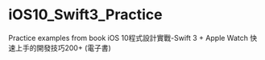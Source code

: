 # iOS10_Swift3_Practice
Practice examples from book iOS 10程式設計實戰-Swift 3 + Apple Watch 快速上手的開發技巧200+ (電子書)
